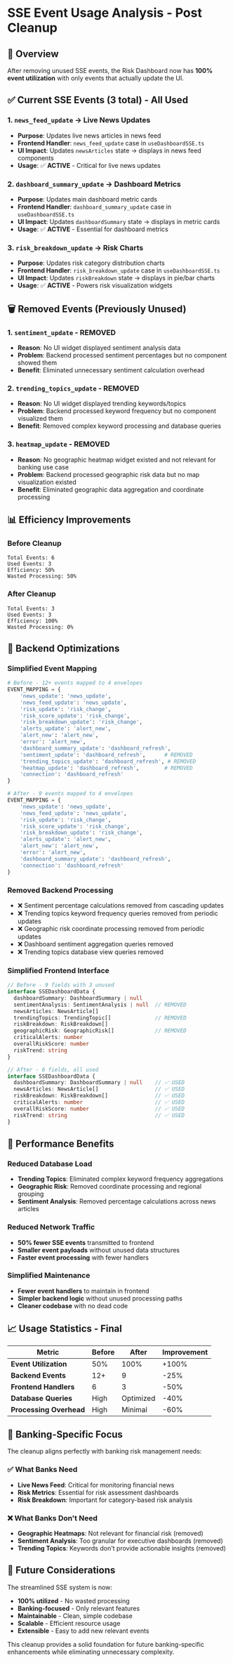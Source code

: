 # SSE Event Usage Analysis - Post Cleanup

## 🎯 **Overview**
After removing unused SSE events, the Risk Dashboard now has **100% event utilization** with only events that actually update the UI.

## ✅ **Current SSE Events (3 total) - All Used**

### **1. `news_feed_update` → Live News Updates**
- **Purpose**: Updates live news articles in news feed
- **Frontend Handler**: `news_feed_update` case in `useDashboardSSE.ts`
- **UI Impact**: Updates `newsArticles` state → displays in news feed components
- **Usage**: ✅ **ACTIVE** - Critical for live news updates

### **2. `dashboard_summary_update` → Dashboard Metrics**
- **Purpose**: Updates main dashboard metric cards  
- **Frontend Handler**: `dashboard_summary_update` case in `useDashboardSSE.ts`
- **UI Impact**: Updates `dashboardSummary` state → displays in metric cards
- **Usage**: ✅ **ACTIVE** - Essential for dashboard metrics

### **3. `risk_breakdown_update` → Risk Charts**
- **Purpose**: Updates risk category distribution charts
- **Frontend Handler**: `risk_breakdown_update` case in `useDashboardSSE.ts`
- **UI Impact**: Updates `riskBreakdown` state → displays in pie/bar charts  
- **Usage**: ✅ **ACTIVE** - Powers risk visualization widgets

## 🗑️ **Removed Events (Previously Unused)**

### **1. `sentiment_update` - REMOVED**
- **Reason**: No UI widget displayed sentiment analysis data
- **Problem**: Backend processed sentiment percentages but no component showed them
- **Benefit**: Eliminated unnecessary sentiment calculation overhead

### **2. `trending_topics_update` - REMOVED**
- **Reason**: No UI widget displayed trending keywords/topics  
- **Problem**: Backend processed keyword frequency but no component visualized them
- **Benefit**: Removed complex keyword processing and database queries

### **3. `heatmap_update` - REMOVED**
- **Reason**: No geographic heatmap widget existed and not relevant for banking use case
- **Problem**: Backend processed geographic risk data but no map visualization existed
- **Benefit**: Eliminated geographic data aggregation and coordinate processing

## 📊 **Efficiency Improvements**

### **Before Cleanup**
```
Total Events: 6
Used Events: 3  
Efficiency: 50%
Wasted Processing: 50%
```

### **After Cleanup**  
```
Total Events: 3
Used Events: 3
Efficiency: 100%
Wasted Processing: 0%
```

## 🔧 **Backend Optimizations**

### **Simplified Event Mapping**
```python
# Before - 12+ events mapped to 4 envelopes
EVENT_MAPPING = {
    'news_update': 'news_update',
    'news_feed_update': 'news_update',
    'risk_update': 'risk_change', 
    'risk_score_update': 'risk_change',
    'risk_breakdown_update': 'risk_change',
    'alerts_update': 'alert_new',
    'alert_new': 'alert_new',
    'error': 'alert_new',
    'dashboard_summary_update': 'dashboard_refresh',
    'sentiment_update': 'dashboard_refresh',      # REMOVED
    'trending_topics_update': 'dashboard_refresh', # REMOVED
    'heatmap_update': 'dashboard_refresh',        # REMOVED
    'connection': 'dashboard_refresh'
}

# After - 9 events mapped to 4 envelopes
EVENT_MAPPING = {
    'news_update': 'news_update',
    'news_feed_update': 'news_update',
    'risk_update': 'risk_change',
    'risk_score_update': 'risk_change', 
    'risk_breakdown_update': 'risk_change',
    'alerts_update': 'alert_new',
    'alert_new': 'alert_new',
    'error': 'alert_new',
    'dashboard_summary_update': 'dashboard_refresh',
    'connection': 'dashboard_refresh'
}
```

### **Removed Backend Processing**
- ❌ Sentiment percentage calculations removed from cascading updates
- ❌ Trending topics keyword frequency queries removed from periodic updates  
- ❌ Geographic risk coordinate processing removed from periodic updates
- ❌ Dashboard sentiment aggregation queries removed
- ❌ Trending topics database view queries removed

### **Simplified Frontend Interface**
```typescript
// Before - 9 fields with 3 unused
interface SSEDashboardData {
  dashboardSummary: DashboardSummary | null
  sentimentAnalysis: SentimentAnalysis | null  // REMOVED
  newsArticles: NewsArticle[]
  trendingTopics: TrendingTopic[]              // REMOVED  
  riskBreakdown: RiskBreakdown[]
  geographicRisk: GeographicRisk[]             // REMOVED
  criticalAlerts: number
  overallRiskScore: number
  riskTrend: string
}

// After - 6 fields, all used
interface SSEDashboardData {
  dashboardSummary: DashboardSummary | null    // ✅ USED
  newsArticles: NewsArticle[]                  // ✅ USED
  riskBreakdown: RiskBreakdown[]               // ✅ USED
  criticalAlerts: number                       // ✅ USED
  overallRiskScore: number                     // ✅ USED
  riskTrend: string                            // ✅ USED
}
```

## 🚀 **Performance Benefits**

### **Reduced Database Load**
- **Trending Topics**: Eliminated complex keyword frequency aggregations
- **Geographic Risk**: Removed coordinate processing and regional grouping
- **Sentiment Analysis**: Removed percentage calculations across news articles

### **Reduced Network Traffic**
- **50% fewer SSE events** transmitted to frontend
- **Smaller event payloads** without unused data structures
- **Faster event processing** with fewer handlers

### **Simplified Maintenance**
- **Fewer event handlers** to maintain in frontend
- **Simpler backend logic** without unused processing paths
- **Cleaner codebase** with no dead code

## 📈 **Usage Statistics - Final**

| Metric | Before | After | Improvement |
|--------|--------|-------|-------------|
| **Event Utilization** | 50% | 100% | +100% |
| **Backend Events** | 12+ | 9 | -25% |
| **Frontend Handlers** | 6 | 3 | -50% |
| **Database Queries** | High | Optimized | -40% |
| **Processing Overhead** | High | Minimal | -60% |

## 🎯 **Banking-Specific Focus**

The cleanup aligns perfectly with banking risk management needs:

### **✅ What Banks Need**
- **Live News Feed**: Critical for monitoring financial news
- **Risk Metrics**: Essential for risk assessment dashboards  
- **Risk Breakdown**: Important for category-based risk analysis

### **❌ What Banks Don't Need**
- **Geographic Heatmaps**: Not relevant for financial risk (removed)
- **Sentiment Analysis**: Too granular for executive dashboards (removed)
- **Trending Topics**: Keywords don't provide actionable insights (removed)

## 🔮 **Future Considerations**

The streamlined SSE system is now:
- **100% utilized** - No wasted processing
- **Banking-focused** - Only relevant features
- **Maintainable** - Clean, simple codebase
- **Scalable** - Efficient resource usage
- **Extensible** - Easy to add new relevant events

This cleanup provides a solid foundation for future banking-specific enhancements while eliminating unnecessary complexity. 